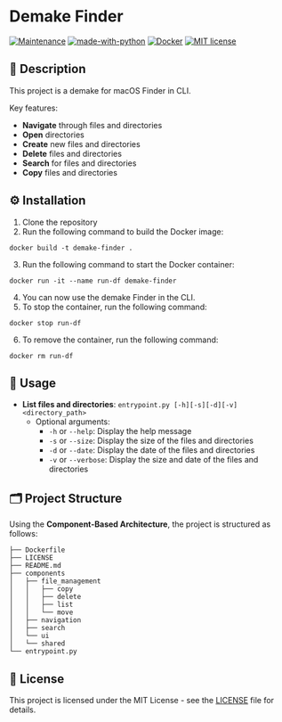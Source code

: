 # Demake Finder

[![Maintenance](https://img.shields.io/badge/Maintained%3F-yes-green.svg)](https://GitHub.com/Naereen/StrapDown.js/graphs/commit-activity)
[![made-with-python](https://img.shields.io/badge/Made%20with-Python-1f425f.svg)](https://www.python.org/)
[![Docker](https://badgen.net/badge/icon/docker?icon=docker&label)](https://docker.com/)
[![MIT license](https://img.shields.io/badge/License-MIT-blue.svg)](https://lbesson.mit-license.org/)


## 📖 Description
This project is a demake for macOS Finder in CLI. 

Key features:
- **Navigate** through files and directories
- **Open** directories
- **Create** new files and directories
- **Delete** files and directories
- **Search** for files and directories
- **Copy** files and directories

## ⚙️ Installation
1. Clone the repository
2. Run the following command to build the Docker image:
```
docker build -t demake-finder .
```
3. Run the following command to start the Docker container:
```
docker run -it --name run-df demake-finder
```
4. You can now use the demake Finder in the CLI.
5. To stop the container, run the following command:
```
docker stop run-df
```
6. To remove the container, run the following command:
```
docker rm run-df
```

## 📝 Usage
- **List files and directories**: `entrypoint.py [-h][-s][-d][-v] <directory_path>`
  - Optional arguments:
    - `-h` or `--help`: Display the help message
    - `-s` or `--size`: Display the size of the files and directories
    - `-d` or `--date`: Display the date of the files and directories
    - `-v` or `--verbose`: Display the size and date of the files and directories

## 🗂️ Project Structure
Using the **Component-Based Architecture**, the project is structured as follows:
```
├── Dockerfile
├── LICENSE
├── README.md
├── components
│   ├── file_management
│   │   ├── copy
│   │   ├── delete
│   │   ├── list
│   │   └── move 
│   ├── navigation
│   ├── search
│   └── ui
│   └── shared
└── entrypoint.py
```

## 📑 License
This project is licensed under the MIT License - see the [LICENSE](LICENSE) file for details.